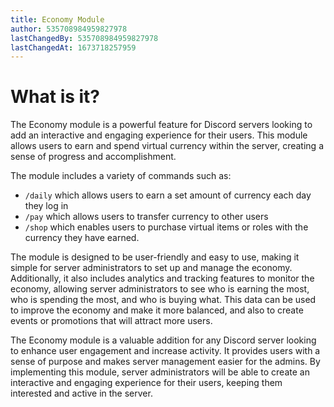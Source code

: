 ```yaml
---
title: Economy Module
author: 535708984959827978
lastChangedBy: 535708984959827978
lastChangedAt: 1673718257959
---
```


# What is it?
The Economy module is a powerful feature for Discord servers looking to add an interactive and engaging experience for their users. This module allows users to earn and spend virtual currency within the server, creating a sense of progress and accomplishment.

The module includes a variety of commands such as:
- `/daily` which allows users to earn a set amount of currency each day they log in
- `/pay` which allows users to transfer currency to other users
- `/shop` which enables users to purchase virtual items or roles with the currency they have earned.

The module is designed to be user-friendly and easy to use, making it simple for server administrators to set up and manage the economy. Additionally, it also includes analytics and tracking features to monitor the economy, allowing server administrators to see who is earning the most, who is spending the most, and who is buying what. This data can be used to improve the economy and make it more balanced, and also to create events or promotions that will attract more users.

The Economy module is a valuable addition for any Discord server looking to enhance user engagement and increase activity. It provides users with a sense of purpose and makes server management easier for the admins. By implementing this module, server administrators will be able to create an interactive and engaging experience for their users, keeping them interested and active in the server.